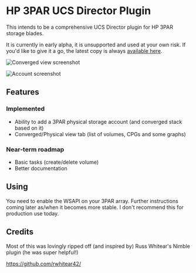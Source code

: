 # HP 3PAR UCS Director Plugin
This intends to be a comprehensive UCS Director plugin for HP 3PAR storage blades.

It is currently in early alpha, it is unsupported and used at your own risk. If you'd like to give it a go, the latest copy is always [available here](https://github.com/CiscoUKIDCDev/HP3ParPlugin/blob/master/Open_Automation/HP3Par-plugin.zip?raw=true).

![Converged view screenshot](https://matt.fragilegeek.com/ucsd-3par-summary.png)

![Account screenshot](https://matt.fragilegeek.com/ucsd-3par-account.png)

## Features

### Implemented
* Ability to add a 3PAR physical storage account (and converged stack based on it)
* Converged/Physical view tab (list of volumes, CPGs and some graphs)

### Near-term roadmap
* Basic tasks (create/delete volume)
* Better documentation

## Using
You need to enable the WSAPI on your 3PAR array. Further instructions coming later as/when it becomes more stable. I don't recommend this for production use today.

## Credits
Most of this was lovingly ripped off (and inspired by) Russ Whitear's Nimble plugin (he was super helpful!)

https://github.com/rwhitear42/
